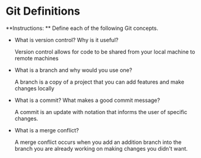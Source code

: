 # Git Definitions

**Instructions: ** Define each of the following Git concepts.

* What is version control?  Why is it useful?

	Version control allows for code to be shared from your local machine to remote machines

* What is a branch and why would you use one?

	A branch is a copy of a project that you can add features and make changes locally

* What is a commit? What makes a good commit message?

	A commit is an update with notation that informs the user of specific changes.


* What is a merge conflict?

	A merge conflict occurs when you add an addition branch into the branch you are already working on making changes you didn't want.